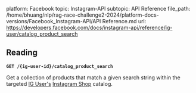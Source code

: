platform: Facebook
topic: Instagram-API
subtopic: API Reference
file_path: /home/bhuang/nlp/rag-race-challenge2-2024/platform-docs-versions/Facebook_Instagram-API/API Reference.md
url: https://developers.facebook.com/docs/instagram-api/reference/ig-user/catalog_product_search

## Reading

**`GET /{ig-user-id}/catalog_product_search`**

Get a collection of products that match a given search string within the targeted [IG User's](https://developers.facebook.com/docs/instagram-api/reference/ig-user) [Instagram Shop](https://l.facebook.com/l.php?u=https%3A%2F%2Fhelp.instagram.com%2F1187859655048322%2F&h=AT3OYSE-L429wpO86s5LNdyZoRfShVAcuNbqKVqCXV9SRpUBxkK-KVtTOTVXeibcWD4hFaLLUBCwcKdTJVHatjHDRdbxsx6pMSNKoe8HwKb1tgLCeynvormXwjAhxyYjgMlM_Gibf_25x1Ds) catalog.